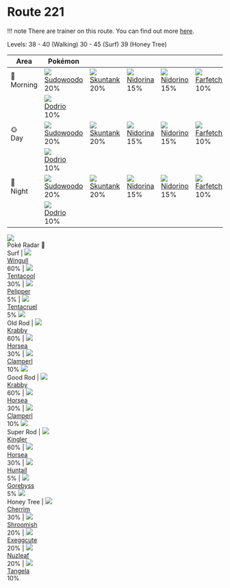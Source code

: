 # Route 221

!!! note
    There are trainer on this route. You can find out more [here](../../trainer_changes/route_221/).

Levels: 38 - 40 (Walking) 30 - 45 (Surf) 39 (Honey Tree)

Area                           | Pokémon                           | &nbsp;                            | &nbsp;                            | &nbsp;                            | &nbsp;                            | &nbsp;
---                            | ---                               | ---                               | ---                               | ---                               | ---                               | ---
🌅<br>Morning                   | ![][185]<br> [Sudowoodo]<br> 20% | ![][435]<br> [Skuntank]<br> 20%  | ![][030]<br> [Nidorina]<br> 15%  | ![][033]<br> [Nidorino]<br> 15%  | ![][083]<br> [Farfetch'd]<br> 10%| ![][203]<br> [Girafarig]<br> 10%
&nbsp;                         | ![][085]<br> [Dodrio]<br> 10%
🌞<br>Day                       | ![][185]<br> [Sudowoodo]<br> 20% | ![][435]<br> [Skuntank]<br> 20%  | ![][030]<br> [Nidorina]<br> 15%  | ![][033]<br> [Nidorino]<br> 15%  | ![][083]<br> [Farfetch'd]<br> 10%| ![][203]<br> [Girafarig]<br> 10%
&nbsp;                         | ![][085]<br> [Dodrio]<br> 10%
🌙<br>Night                     | ![][185]<br> [Sudowoodo]<br> 20% | ![][435]<br> [Skuntank]<br> 20%  | ![][030]<br> [Nidorina]<br> 15%  | ![][033]<br> [Nidorino]<br> 15%  | ![][083]<br> [Farfetch'd]<br> 10%| ![][203]<br> [Girafarig]<br> 10%
&nbsp;                         | ![][085]<br> [Dodrio]<br> 10%
![][poke-radar]<br> Poké Radar
🌊<br> Surf                     | ![][278]<br> [Wingull]<br> 60%   | ![][072]<br> [Tentacool]<br> 30% | ![][279]<br> [Pelipper]<br> 5%   | ![][073]<br> [Tentacruel]<br> 5%
![][old-rod]<br> Old Rod       | ![][098]<br> [Krabby]<br> 60%    | ![][116]<br> [Horsea]<br> 30%    | ![][366]<br> [Clamperl]<br> 10%
![][good-rod]<br> Good Rod     | ![][098]<br> [Krabby]<br> 60%    | ![][116]<br> [Horsea]<br> 30%    | ![][366]<br> [Clamperl]<br> 10%
![][super-rod]<br> Super Rod   | ![][099]<br> [Kingler]<br> 60%   | ![][116]<br> [Horsea]<br> 30%    | ![][367]<br> [Huntail]<br> 5%    | ![][368]<br> [Gorebyss]<br> 5%
![][honey]<br> Honey Tree      | ![][421]<br> [Cherrim]<br> 30%   | ![][285]<br> [Shroomish]<br> 20% | ![][102]<br> [Exeggcute]<br> 20% | ![][274]<br> [Nuzleaf]<br> 20%   | ![][114]<br> [Tangela]<br> 10%


[Nidorina]: ../../pokemon_changes/030/
[Nidorino]: ../../pokemon_changes/033/
[Tentacool]: ../../pokemon_changes/072/
[Tentacruel]: ../../pokemon_changes/073/
[Farfetch'd]: ../../pokemon_changes/083/
[Dodrio]: ../../pokemon_changes/085/
[Krabby]: ../../pokemon_changes/098/
[Kingler]: ../../pokemon_changes/099/
[Exeggcute]: ../../pokemon_changes/102/
[Tangela]: ../../pokemon_changes/114/
[Horsea]: ../../pokemon_changes/116/
[Sudowoodo]: ../../pokemon_changes/185/
[Girafarig]: ../../pokemon_changes/203/
[Nuzleaf]: ../../pokemon_changes/274/
[Wingull]: ../../pokemon_changes/278/
[Pelipper]: ../../pokemon_changes/279/
[Shroomish]: ../../pokemon_changes/285/
[Clamperl]: ../../pokemon_changes/366/
[Huntail]: ../../pokemon_changes/367/
[Gorebyss]: ../../pokemon_changes/368/
[Cherrim]: ../../pokemon_changes/421/
[Skuntank]: ../../pokemon_changes/435/
[good-rod]: ../img/items/good-rod.png
[honey]: ../img/items/honey.png
[old-rod]: ../img/items/old-rod.png
[poke-radar]: ../img/items/poke-radar.png
[super-rod]: ../img/items/super-rod.png
[030]: ../img/pokemon/030.png
[033]: ../img/pokemon/033.png
[072]: ../img/pokemon/072.png
[073]: ../img/pokemon/073.png
[083]: ../img/pokemon/083.png
[085]: ../img/pokemon/085.png
[098]: ../img/pokemon/098.png
[099]: ../img/pokemon/099.png
[102]: ../img/pokemon/102.png
[114]: ../img/pokemon/114.png
[116]: ../img/pokemon/116.png
[185]: ../img/pokemon/185.png
[203]: ../img/pokemon/203.png
[274]: ../img/pokemon/274.png
[278]: ../img/pokemon/278.png
[279]: ../img/pokemon/279.png
[285]: ../img/pokemon/285.png
[366]: ../img/pokemon/366.png
[367]: ../img/pokemon/367.png
[368]: ../img/pokemon/368.png
[421]: ../img/pokemon/421.png
[435]: ../img/pokemon/435.png
